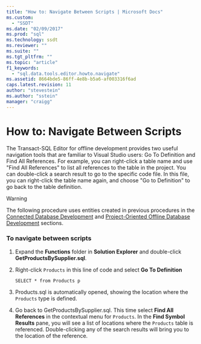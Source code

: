 ```yaml
---
title: "How to: Navigate Between Scripts | Microsoft Docs"
ms.custom: 
  - "SSDT"
ms.date: "02/09/2017"
ms.prod: "sql"
ms.technology: ssdt
ms.reviewer: ""
ms.suite: ""
ms.tgt_pltfrm: ""
ms.topic: "article"
f1_keywords: 
  - "sql.data.tools.editor.howto.navigate"
ms.assetid: 8664bde5-86ff-4e8b-b5a6-af003316f6ad
caps.latest.revision: 11
author: "stevestein"
ms.author: "sstein"
manager: "craigg"
---
```

# How to: Navigate Between Scripts
The Transact\-SQL Editor for offline development provides two useful navigation tools that are familiar to Visual Studio users: Go To Definition and Find All References. For example, you can right-click a table name and use "Find All References" to list all references to the table in the project. You can double-click a search result to go to the specific code file. In this file, you can right-click the table name again, and choose "Go to Definition" to go back to the table definition.  
  
> [!WARNING]  
> The following procedure uses entities created in previous procedures in the [Connected Database Development](../ssdt/connected-database-development.md) and [Project-Oriented Offline Database Development](../ssdt/project-oriented-offline-database-development.md) sections.  
  
### To navigate between scripts  
  
1.  Expand the **Functions** folder in **Solution Explorer** and double-click **GetProductsBySupplier.sql**.  
  
2.  Right-click `Products` in this line of code and select **Go To Definition**  
  
    ```  
    SELECT * from Products p  
    ```  
  
3.  Products.sql is automatically opened, showing the location where the `Products` type is defined.  
  
4.  Go back to GetProductsBySupplier.sql. This time select **Find All References** in the contextual menu for `Products`. In the **Find Symbol Results** pane, you will see a list of locations where the `Products` table is referenced. Double-clicking any of the search results will bring you to the location of the reference.  
  
